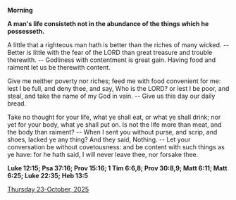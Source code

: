 **Morning**

**A man's life consisteth not in the abundance of the things which he possesseth.**
 
A little that a righteous man hath is better than the riches of many wicked. -- Better is little with the fear of the LORD than great treasure and trouble therewith. -- Godliness with contentment is great gain. Having food and raiment let us be therewith content.
 
Give me neither poverty nor riches; feed me with food convenient for me: lest I be full, and deny thee, and say, Who is the LORD? or lest I be poor, and steal, and take the name of my God in vain. -- Give us this day our daily bread.
 
Take no thought for your life, what ye shall eat, or what ye shall drink; nor yet for your body, what ye shall put on. Is not the life more than meat, and the body than raiment? -- When I sent you without purse, and scrip, and shoes, lacked ye any thing? And they said, Nothing. -- Let your conversation be without covetousness: and be content with such things as ye have: for he hath said, I will never leave thee, nor forsake thee.  

**Luke 12:15; Psa 37:16; Prov 15:16; 1 Tim 6:6,8; Prov 30:8,9; Matt 6:11; Matt 6:25; Luke 22:35; Heb 13:5**

[Thursday 23-October, 2025](https://t.me/daily_light)
